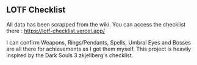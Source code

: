 ## LOTF Checklist
All data has been scrapped from the wiki.
You can access the checklist there :
https://lotf-checklist.vercel.app/

I can confirm Weapons, Rings/Pendants, Spells, Umbral Eyes and Bosses are all there for achievements as I got them myself.
This project is heavily inspired by the Dark Souls 3 zkjellberg's checklist.
